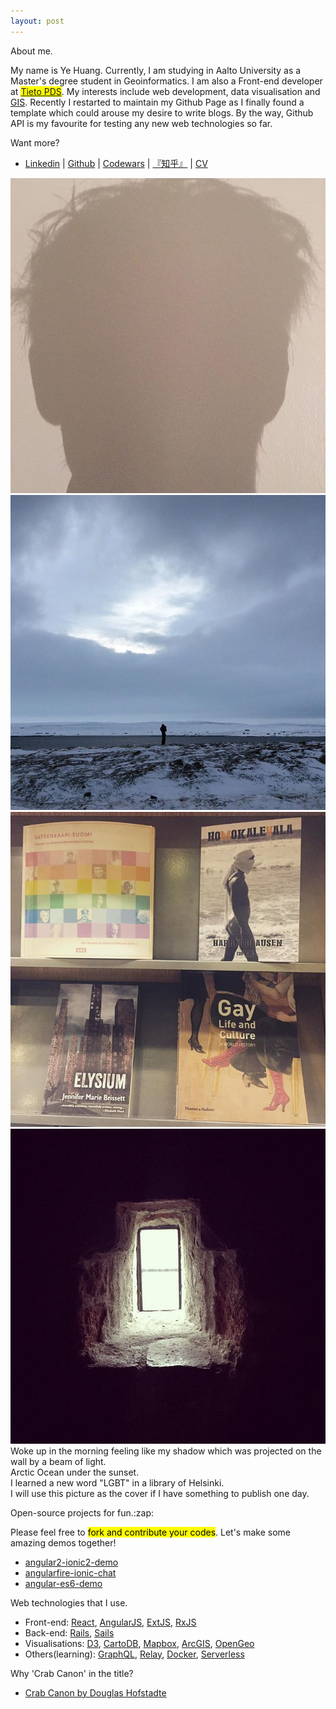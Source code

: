 ```yaml
---
layout: post
---
```


<div class="about-page">
  <p class="sidebar-title about-me">About me.</p>
  <p class="about-p">My name is Ye Huang. Currently, I am studying in Aalto University as a Master's degree student in Geoinformatics. I am also a Front-end developer at <mark><a href="https://www.tieto.com/product-development/overview">Tieto PDS</a></mark>. My interests include web development, data visualisation and <a href="http://www.esri.com/what-is-gis">GIS</a>. Recently I restarted to maintain my Github Page as I finally found a template which could arouse my desire to write blogs. By the way, Github API is my favourite for testing any new web technologies so far.</p>
  <p class="about-p">Want more?</p>
  <ul class="list">
    <li><a href="https://fi.linkedin.com/pub/huang-ye/4a/668/425">Linkedin</a> | <a href="https://github.com/crabcanon">Github</a> | <a href="https://www.codewars.com/users/crabcanon">Codewars</a> | <a href="http://www.zhihu.com/people/ye-huang-7-35">『知乎』</a> | <a href="/images/CV.pdf">CV</a></li>
  </ul>

  <div class="photos">
    <a href="https://www.instagram.com/p/9cd5_KGmOj/?taken-by=yehuang_crabcanon" class="p1 photo" target="_blank"><img alt="" src="/images/homepage/about-1.jpg"></a>
    <a href="https://www.instagram.com/p/BBGQEK7GmHo/?taken-by=yehuang_crabcanon" class="p2 photo" target="_blank"><img alt="" src="/images/homepage/about-2.jpg"></a>
    <a href="https://www.instagram.com/p/BAuqIJAGmBE/?taken-by=yehuang_crabcanon" class="p3 photo" target="_blank"><img alt="" src="/images/homepage/about-4.jpg"></a>
    <a href="https://www.instagram.com/p/_gkXcSGmIX/?taken-by=yehuang_crabcanon" class="p4 photo" target="_blank"><img alt="" src="/images/homepage/about-3.jpg"></a>
    <div class="caption t1">Woke up in the morning feeling like my shadow which was projected on the wall by a beam of light.</div>
    <div class="caption t2">Arctic Ocean under the sunset.</div>
    <div class="caption t3">I learned a new word "LGBT" in a library of Helsinki.</div>
    <div class="caption t4">I will use this picture as the cover if I have something to publish one day.</div>
  </div>
</div>

<div class="about-page">
  <p class="sidebar-title about-others">Open-source projects for fun.:zap:</p>
  <p class="about-p">Please feel free to <mark>fork and contribute your codes</mark>. Let's make some amazing demos together!</p>
  <ul class="list">
    <li><a href="https://github.com/crabcanon/angular2-ionic2-demo">angular2-ionic2-demo</a></li>
    <li><a href="https://github.com/crabcanon/AngularFire-Chat">angularfire-ionic-chat</a></li>
    <li><a href="https://github.com/crabcanon/angular-es6-demo">angular-es6-demo</a>
    </li>
  </ul>
</div>

<div class="about-page">
  <p class="sidebar-title about-others">Web technologies that I use.</p>
  <ul class="list">
    <li>Front-end: <a href="https://facebook.github.io/react/">React</a>, <a href="https://angularjs.org/">AngularJS</a>, <a href="https://www.sencha.com/products/extjs/#overview">ExtJS</a>, <a href="http://reactivex.io/rxjs/">RxJS</a></li>
    <li>Back-end: <a href="http://rubyonrails.org/">Rails</a>, <a href="http://sailsjs.org/">Sails</a></li>
    <li>Visualisations: <a href="http://d3js.org/">D3</a>, <a href="https://cartodb.com/">CartoDB</a>, <a href="https://www.mapbox.com/">Mapbox</a>, <a href="http://www.esri.com/software/arcgis">ArcGIS</a>, <a href="http://boundlessgeo.com/">OpenGeo</a></li>
    <li>Others(learning): <a href="http://graphql.org/">GraphQL</a>, <a href="https://facebook.github.io/relay/">Relay</a>, <a href="https://www.docker.com/">Docker</a>, <a href="https://serverless.com/">Serverless</a></li>
  </ul>
</div>

<div class="about-page">
  <p class="sidebar-title about-others">Why 'Crab Canon' in the title?</p>
  <ul class="list">
    <li><a href="http://genius.com/Douglas-hofstadter-crab-canon-annotated">Crab Canon by Douglas Hofstadte</a></li>
  </ul>
</div>